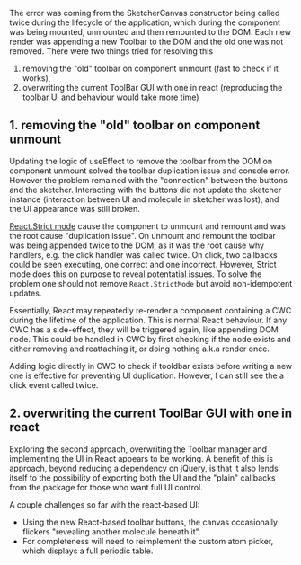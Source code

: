 The error was coming from the SketcherCanvas constructor being called twice during the lifecycle of the application, which during the component was being mounted, unmounted and then remounted to the DOM. Each new render was appending a new Toolbar to the DOM and the old one was not removed. There were two things tried for resolving this

1. removing the "old" toolbar on component unmount (fast to check if it works),
2. overwriting the current ToolBar GUI with one in react (reproducing the toolbar UI and behaviour would take more time)

## 1. removing the "old" toolbar on component unmount
Updating the logic of useEffect to remove the toolbar from the DOM on component unmount solved the toolbar duplication issue and console error. However the problem remained with the "connection" between the buttons and the sketcher. Interacting with the buttons did not update the sketcher instance (interaction between UI and molecule in sketcher was lost), and the UI appearance was still broken.

[React.Strict mode](https://reactjs.org/docs/strict-mode.html) cause the component to unmount and remount and was the root cause "duplication issue". On unmount and remount the toolbar was being appended twice to the DOM, as it was the root cause why handlers, e.g. the click handler was called twice. On click, two callbacks could be seen executing, one correct and one incorrect. However, Strict mode does this on purpose to reveal potentatial issues. To solve the problem one should not remove `React.StrictMode` but avoid non-idempotent updates.

Essentially, React may repeatedly re-render a component containing a CWC during the lifetime of the application. This is normal React behaviour. If any CWC has a side-effect, they will be triggered again, like appending DOM node. This could be handled in CWC by first checking if the node exists and either removing and reattaching it, or doing nothing a.k.a render once.

Adding logic directly in CWC to check if tooldbar exists before writing a new one is effective for preventing UI duplication. However, I can still see the a click event called twice.

## 2. overwriting the current ToolBar GUI with one in react
Exploring the second approach, overwriting the Toolbar manager and implementing the UI in React appears to be working. A benefit of this is approach, beyond reducing a dependency on jQuery, is that it also lends itself to the possibility of exporting both the UI and the "plain" callbacks from the package for those who want full UI control.

A couple challenges so far with the react-based UI:
- Using the new React-based toolbar buttons, the canvas occasionally flickers "revealing another molecule beneath it".
- For completeness will need to reimplement the custom atom picker, which displays a full periodic table.